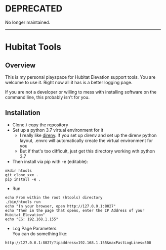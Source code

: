 # DEPRECATED

No longer maintained. 

<hr>


# Hubitat Tools

## Overview
This is my personal playspace for Hubitat Elevation support tools. You are welcome to use it. Right now all it has is a better logging page.  

If you are not a developer or willing to mess with installing software on the command line, this probably isn't for you.

## Installation 
* Clone / copy the repository 
* Set up a python 3.7 virtual environment for it
    * I really like [direnv](https://direnv.net/). If you set up direnv and set up the direnv python layout, .envrc will automatically create the virtual environment for you
    * But if that's too difficult, just get this directory working wth python 3.7
* Then install via pip with -e (editable):
```
mkdir htools
git clone xxx .
pip install -e .
```
* Run
```
echo From within the root (htools) directory
./bin/htools run
echo "In your browser, open http://127.0.0.1:8027"
echo "Then in the page that opens, enter the IP Address of your Hubitat Elevation"
echo "EG: 192.168.1.155"
```
* Log Page Parameters  
You can do something like:
```
http://127.0.0.1:8027/?ipaddress=192.168.1.155&maxPastLogLines=500
```


